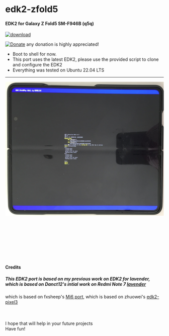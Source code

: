 # edk2-zfold5

#### EDK2 for Galaxy Z Fold5 SM-F946B (q5q)
[![download](https://img.shields.io/github/downloads/serdeliuk/edk2-zfold5/total)](https://github.com/serdeliuk/edk2-zfold5/releases/download/1/edk2-zfold5.0.0.1.zip)

[![Donate](https://img.shields.io/badge/Donate-PayPal-green.svg)](https://paypal.me/serdeliuk) any donation is highly appreciated!

- Boot to shell for now.
- This port uses the latest EDK2, please use the provided script to clone and configure the EDK2
- Everything was tested on Ubuntu 22.04 LTS

---
![eMMC](https://github.com/serdeliuk/edk2-zfold5/blob/main/pics/working-buttons.jpg)
<br><br><br><br>
<br><br><br>

<br>

#### Credits
##### This EDK2 port is based on my previous work on EDK2 for lavender, which is based on Danct12's intial work on Redmi Note 7 [lavender](https://github.com/dreemurrs-embedded/edk2-lavender)
which is based on fxsheep's [Mi6 port](https://github.com/fxsheep/edk2-sagit/), which is based on zhuowei's [edk2-pixel3](https://github.com/Pixel3Dev/edk2-pixel3)
<br><br><br><br>
I hope that will help in your future projects<br>
Have fun!

